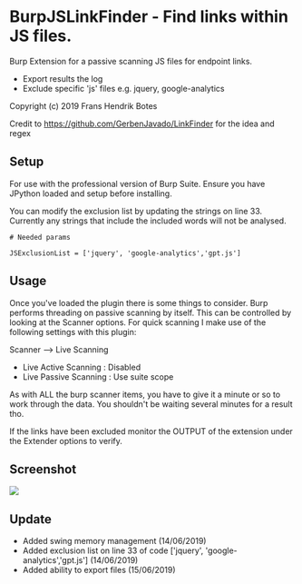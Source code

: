 #  BurpJSLinkFinder - Find links within JS files.
Burp Extension for a passive scanning JS files for endpoint links. 
 - Export results the log
 - Exclude specific 'js' files e.g. jquery, google-analytics
 
Copyright (c) 2019 Frans Hendrik Botes


Credit to https://github.com/GerbenJavado/LinkFinder for the idea and regex

## Setup
For use with the professional version of Burp Suite. Ensure you have JPython loaded and setup
before installing.

You can modify the exclusion list by updating the strings on line 33.
Currently any strings that include the included words will not be analysed.

```
# Needed params

JSExclusionList = ['jquery', 'google-analytics','gpt.js']

```

## Usage

Once you've loaded the plugin there is some things to consider.
Burp performs threading on passive scanning by itself. This can be controlled by looking at the Scanner options.
For quick scanning I make use of the following settings with this plugin:

Scanner --> Live Scanning
 - Live Active Scanning : Disabled
 - Live Passive Scanning : Use suite scope
 
 As with ALL the burp scanner items, you have to give it a minute or so to work through the data. You shouldn't be waiting several minutes for a result tho.
 
 If the links have been excluded monitor the OUTPUT of the extension under the Extender options to verify.


##  Screenshot
![](https://i.imgur.com/KnmJrp1.gif)

## Update
- Added swing memory management  (14/06/2019)
- Added exclusion list on line 33 of code ['jquery', 'google-analytics','gpt.js'] (14/06/2019)
- Added ability to export files (15/06/2019)
